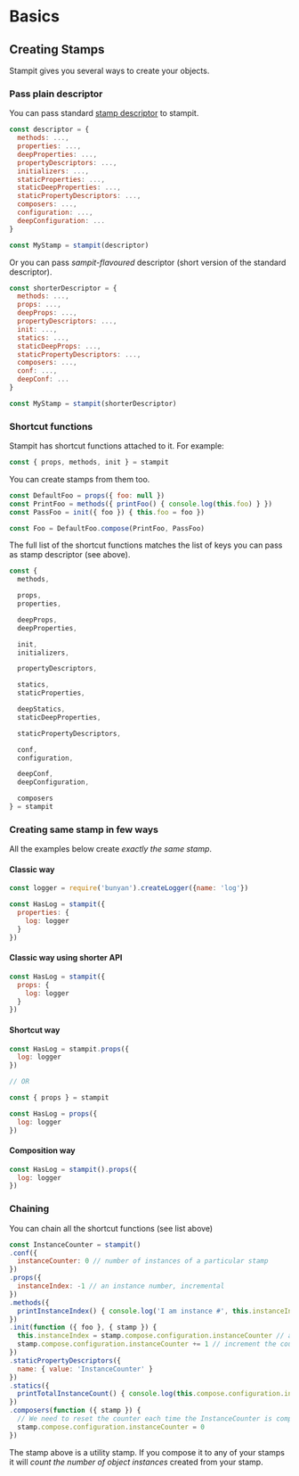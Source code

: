 # Basics

## Creating Stamps

Stampit gives you several ways to create your objects.

### Pass plain descriptor

You can pass standard [stamp descriptor](/composition.md) to stampit.

```js
const descriptor = {
  methods: ...,
  properties: ...,
  deepProperties: ...,
  propertyDescriptors: ...,
  initializers: ...,
  staticProperties: ...,
  staticDeepProperties: ...,
  staticPropertyDescriptors: ...,
  composers: ...,
  configuration: ...,
  deepConfiguration: ...
}

const MyStamp = stampit(descriptor)
```

Or you can pass _sampit-flavoured_ descriptor \(short version of the standard descriptor\).

```js
const shorterDescriptor = {
  methods: ...,
  props: ...,
  deepProps: ...,
  propertyDescriptors: ...,
  init: ...,
  statics: ...,
  staticDeepProps: ...,
  staticPropertyDescriptors: ...,
  composers: ...,
  conf: ...,
  deepConf: ...
}

const MyStamp = stampit(shorterDescriptor)
```

### Shortcut functions

Stampit has shortcut functions attached to it. For example:

```js
const { props, methods, init } = stampit
```

You can create stamps from them too.

```js
const DefaultFoo = props({ foo: null })
const PrintFoo = methods({ printFoo() { console.log(this.foo) } })
const PassFoo = init({ foo }) { this.foo = foo })

const Foo = DefaultFoo.compose(PrintFoo, PassFoo)
```

The full list of the shortcut functions matches the list of keys you can pass as stamp descriptor \(see above\).

```js
const {
  methods,

  props,
  properties,

  deepProps,
  deepProperties,

  init,  
  initializers,

  propertyDescriptors,

  statics,
  staticProperties,

  deepStatics,
  staticDeepProperties,

  staticPropertyDescriptors,

  conf,
  configuration,

  deepConf,
  deepConfiguration,

  composers
} = stampit
```

### Creating same stamp in few ways

All the examples below create _exactly the same stamp_.

#### Classic way

```js
const logger = require('bunyan').createLogger({name: 'log'})

const HasLog = stampit({
  properties: {
    log: logger
  }
})
```

#### Classic way using shorter API

```js
const HasLog = stampit({
  props: {
    log: logger
  }
})
```

#### Shortcut way

```js
const HasLog = stampit.props({
  log: logger
})

// OR

const { props } = stampit

const HasLog = props({
  log: logger
})
```

#### Composition way

```js
const HasLog = stampit().props({
  log: logger
})
```

### Chaining

You can chain all the shortcut functions \(see list above\)

```js
const InstanceCounter = stampit()
.conf({
  instanceCounter: 0 // number of instances of a particular stamp
})
.props({
  instanceIndex: -1 // an instance number, incremental
})
.methods({
  printInstanceIndex() { console.log('I am instance #', this.instanceIndex) } 
})
.init(function ({ foo }, { stamp }) {
  this.instanceIndex = stamp.compose.configuration.instanceCounter // assign instance number
  stamp.compose.configuration.instanceCounter += 1 // increment the counter
})
.staticPropertyDescriptors({ 
  name: { value: 'InstanceCounter' }
})
.statics({ 
  printTotalInstanceCount() { console.log(this.compose.configuration.instanceCounter) } 
})
.composers(function ({ stamp }) {
  // We need to reset the counter each time the InstanceCounter is composed with.
  stamp.compose.configuration.instanceCounter = 0
})
```

The stamp above is a utility stamp. If you compose it to any of your stamps it will _count the number of object instances_ created from your stamp.

